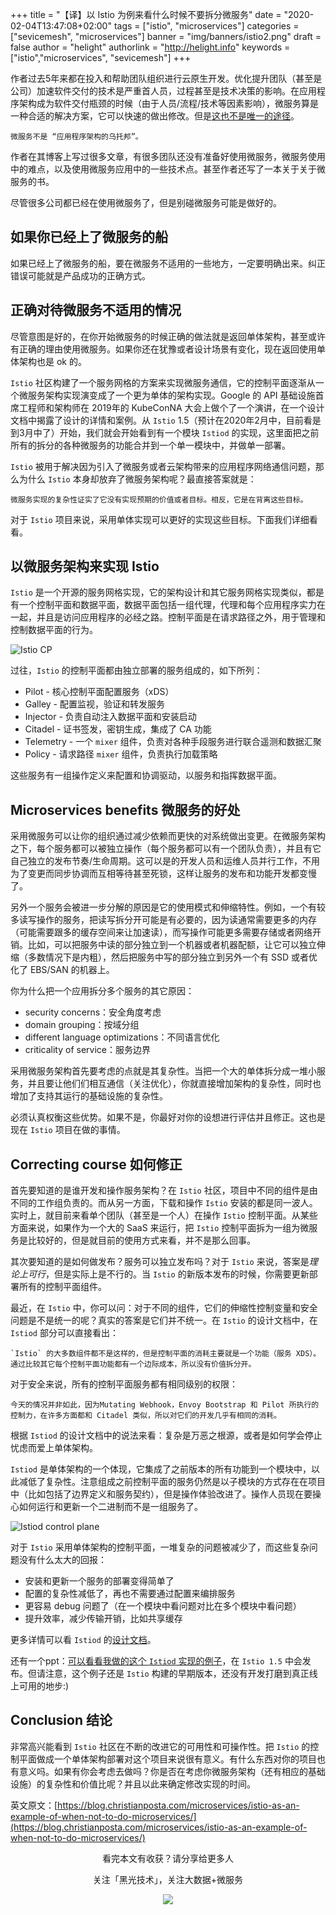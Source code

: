 +++
title = "【译】以 Istio 为例来看什么时候不要拆分微服务"
date = "2020-02-04T13:47:08+02:00"
tags = ["istio", "microservices"]
categories = ["sevicemesh", "microservices"]
banner = "img/banners/istio2.png"
draft = false
author = "helight"
authorlink = "http://helight.info"
keywords = ["istio","microservices", "sevicemesh"]
+++

作者过去5年来都在投入和帮助团队组织进行云原生开发。优化提升团队（甚至是公司）加速软件交付的技术是严重首人员，过程甚至是技术决策的影响。在应用程序架构成为软件交付瓶颈的时候（由于人员/流程/技术等因素影响），微服务算是一种合适的解决方案，它可以快速的做出修改。但是[这也不是唯一的途径](https://blog.christianposta.com/microservices/when-not-to-do-microservices/)。
<!--more-->
    微服务不是 “应用程序架构的乌托邦”。

作者在其博客上写过很多文章，有很多团队还没有准备好使用微服务，微服务使用中的难点，以及使用微服务应用中的一些技术点。甚至作者还写了一本关于关于微服务的书。

尽管很多公司都已经在使用微服务了，但是别碰微服务可能是做好的。

## 如果你已经上了微服务的船

如果已经上了微服务的船，要在微服务不适用的一些地方，一定要明确出来。纠正错误可能就是产品成功的正确方式。

## 正确对待微服务不适用的情况

尽管意图是好的，在你开始微服务的时候正确的做法就是返回单体架构，甚至或许有正确的理由使用微服务。如果你还在犹豫或者设计场景有变化，现在返回使用单体架构也是 ok 的。

`Istio` 社区构建了一个服务网格的方案来实现微服务通信，它的控制平面逐渐从一个微服务架构实现演变成了一个更为单体的架构实现。Google 的 API 基础设施首席工程师和架构师在 2019年的 KubeConNA 大会上做个了一个演讲，在一个设计文档中揭露了设计的详情和案例。从 `Istio` 1.5（预计在2020年2月中，目前看是到3月中了）开始，我们就会开始看到有一个模块 `Istiod` 的实现，这里面把之前所有的拆分的各种微服务的功能合并到一个单一模块中，并做单一部署。

`Istio` 被用于解决因为引入了微服务或者云架构带来的应用程序网络通信问题，那么为什么 `Istio` 本身却放弃了微服务架构呢？最直接答案就是：

    微服务实现的复杂性证实了它没有实现预期的价值或者目标。相反，它是在背离这些目标。

对于 `Istio` 项目来说，采用单体实现可以更好的实现这些目标。下面我们详细看看。

## 以微服务架构来实现 Istio

`Istio` 是一个开源的服务网格实现，它的架构设计和其它服务网格实现类似，都是有一个控制平面和数据平面，数据平面包括一组代理，代理和每个应用程序实力在一起，并且是访问应用程序的必经之路。控制平面是在请求路径之外，用于管理和控制数据平面的行为。

![Istio CP](imgs/istio-cp-jan2020.png)

过往，`Istio` 的控制平面都由独立部署的服务组成的，如下所列：

* Pilot - 核心控制平面配置服务（xDS）
* Galley - 配置监视，验证和转发服务
* Injector - 负责自动注入数据平面和安装启动
* Citadel - 证书签发，密钥生成，集成了 CA 功能
* Telemetry - 一个 `mixer` 组件，负责对各种手段服务进行联合遥测和数据汇聚
* Policy - 请求路径 `mixer` 组件，负责执行加载策略

这些服务有一组操作定义来配置和协调驱动，以服务和指挥数据平面。

## Microservices benefits 微服务的好处

采用微服务可以让你的组织通过减少依赖而更快的对系统做出变更。在微服务架构之下，每个服务都可以被独立操作（每个服务都可以有一个团队负责），并且有它自己独立的发布节奏/生命周期。这可以是的开发人员和运维人员并行工作，不用为了变更而同步协调而互相等待甚至死锁，这样让服务的发布和功能开发都变慢了。

另外一个服务会被进一步分解的原因是它的使用模式和伸缩特性。例如，一个有较多读写操作的服务，把读写拆分开可能是有必要的，因为读通常需要更多的内存（可能需要跟多的缓存空间来让加速读），而写操作可能更多需要存储或者网络开销。比如，可以把服务中读的部分独立到一个机器或者机器配额，让它可以独立伸缩（多数情况下是内粗），然后把服务中写的部分独立到另外一个有 SSD 或者优化了 EBS/SAN 的机器上。

你为什么把一个应用拆分多个服务的其它原因：

* security concerns：安全角度考虑
* domain grouping：按域分组
* different language optimizations：不同语言优化
* criticality of service：服务边界

采用微服务架构首先要考虑的点就是其复杂性。当把一个大的单体拆分成一堆小服务，并且要让他们们相互通信（关注优化），你就直接增加架构的复杂性，同时也增加了支持其运行的基础设施的复杂性。

必须认真权衡这些优势。如果不是，你最好对你的设想进行评估并且修正。这也是现在 `Istio` 项目在做的事情。

## Correcting course 如何修正
首先要知道的是谁开发和操作服务架构？在 `Istio` 社区，项目中不同的组件是由不同的工作组负责的。而从另一方面，下载和操作 `Istio` 安装的都是同一波人。实时上，就目前来看单个团队（甚至是一个人）在操作 `Istio` 控制平面。从某些方面来说，如果作为一个大的 SaaS 来运行，把 `Istio` 控制平面拆为一组为微服务是比较好的，但是就目前的使用方式来看，并不是那么回事。

其次要知道的是如何做发布？服务可以独立发布吗？对于 `Istio` 来说，答案是*理论上可行*，但是实际上是不行的。当 `Istio` 的新版本发布的时候，你需要更新部署所有的控制平面组件。

最近，在 `Istio` 中，你可以问：对于不同的组件，它们的伸缩性控制变量和安全问题是不是统一的呢？真实的答案是它们并不统一。在 `Istio` 的设计文档中，在 `Istiod` 部分可以直接看出：

    `Istio` 的大多数组件都不是这样的，但是控制平面的消耗主要就是一个功能（服务 XDS）。通过比较其它每个控制平面功能都有一个边际成本，所以没有价值拆分开。

对于安全来说，所有的控制平面服务都有相同级别的权限：

    今天的情况并非如此，因为Mutating Webhook，Envoy Bootstrap 和 Pilot 所执行的控制力，在许多方面都和 Citadel 类似，所以对它们的开发几乎有相同的消耗。

根据 `Istiod` 的设计文档中的说法来看：复杂是万恶之根源，或者是如何学会停止忧虑而爱上单体架构。

`Istiod` 是单体架构的一个体现，它集成了之前版本的所有功能到一个模块中，以此减低了复杂性。注意组成之前控制平面的服务仍然是以子模块的方式存在在项目中（比如包括了边界定义和服务契约），但是操作体验改进了。操作人员现在要操心如何运行和更新一个二进制而不是一组服务了。

![Istiod control plane](imgs/istiod.png)

对于 `Istio` 采用单体架构的控制平面，一堆复杂的问题被减少了，而这些复杂问题没有什么太大的回报：
* 安装和更新一个服务的部署变得简单了
* 配置的复杂性减低了，再也不需要通过配置来编排服务
* 更容易 debug 问题了（在一个模块中看问题对比在多个模块中看问题）
* 提升效率，减少传输开销，比如共享缓存

更多详情可以看 `Istiod` 的[设计文档](https://docs.google.com/document/d/1v8BxI07u-mby5f5rCruwF7odSXgb9G8-C9W5hQtSIAg/edit#)。

还有一个ppt：[可以看看我做的这个 `Istiod` 实现的例子](https://www.youtube.com/watch?v=QD115XiBXwY)，在 `Istio 1.5` 中会发布。但请注意，这个例子还是 `Istio` 构建的早期版本，还没有开发打磨到真正线上可用的地步:)

## Conclusion 结论
非常高兴能看到 `Istio` 社区在不断的改进它的可用性和可操作性。把 `Istio` 的控制平面做成一个单体架构部署对这个项目来说很有意义。有什么东西对你的项目也有意义吗。如果有你会考虑去做吗？你是否在考虑你微服务架构（还有相应的基础设施）的复杂性和价值比呢？并且以此来确定修改实现的时间。

​英文原文：[https://blog.christianposta.com/microservices/istio-as-an-example-of-when-not-to-do-microservices/​](https://blog.christianposta.com/microservices/istio-as-an-example-of-when-not-to-do-microservices/​)


<center>
看完本文有收获？请分享给更多人

关注「黑光技术」，关注大数据+微服务

![](/img/qrcode_helight_tech.jpg)
</center>